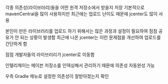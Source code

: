 
각종 의존성(라이브러리)들을 어떤 원격 저장소에서 받을지 저장
기본적으로 mavenCentral을 많이 사용하지만 최근에는 업로드 난이도 때문에 jcenter도 많이 사용

본인이 만든 라이브러리를 업로드 하기 위해서는 많은 과정과 설정이 필요하여 점점 공유가 안 되는 상황이 발생함
최근에 나온 jcenter는 이런 문제점을 개선하여 업로드를 간단하게 함

점점 개발자들의 라이브러리가 jcenter로 이동함

인텔리제이는 메이븐 저장소를 인덱싱해서 관리하기 때문에 의존성 자동완성 가능

우측 Gradle 메뉴로 설정한 의존성이 잘받아졌는지 확인